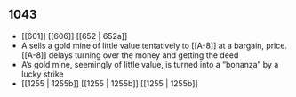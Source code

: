 ## 1043
- [[601]] [[606]] [[652 | 652a]] 
- A sells a gold mine of little value tentatively to [[A-8]] at a bargain, price. [[A-8]] delays turning over the money and getting the deed
- A’s gold mine, seemingly of little value, is turned into a “bonanza” by a lucky strike
- [[1255 | 1255b]] [[1255 | 1255b]] [[1255 | 1255b]] 

